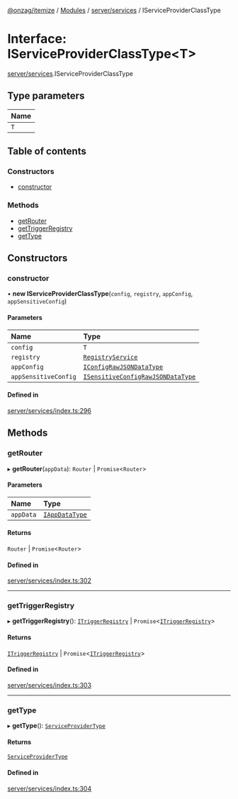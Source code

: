 [@onzag/itemize](../README.md) / [Modules](../modules.md) / [server/services](../modules/server_services.md) / IServiceProviderClassType

# Interface: IServiceProviderClassType<T\>

[server/services](../modules/server_services.md).IServiceProviderClassType

## Type parameters

| Name |
| :------ |
| `T` |

## Table of contents

### Constructors

- [constructor](server_services.IServiceProviderClassType.md#constructor)

### Methods

- [getRouter](server_services.IServiceProviderClassType.md#getrouter)
- [getTriggerRegistry](server_services.IServiceProviderClassType.md#gettriggerregistry)
- [getType](server_services.IServiceProviderClassType.md#gettype)

## Constructors

### constructor

• **new IServiceProviderClassType**(`config`, `registry`, `appConfig`, `appSensitiveConfig`)

#### Parameters

| Name | Type |
| :------ | :------ |
| `config` | `T` |
| `registry` | [`RegistryService`](../classes/server_services_registry.RegistryService.md) |
| `appConfig` | [`IConfigRawJSONDataType`](config.IConfigRawJSONDataType.md) |
| `appSensitiveConfig` | [`ISensitiveConfigRawJSONDataType`](config.ISensitiveConfigRawJSONDataType.md) |

#### Defined in

[server/services/index.ts:296](https://github.com/onzag/itemize/blob/f2f29986/server/services/index.ts#L296)

## Methods

### getRouter

▸ **getRouter**(`appData`): `Router` \| `Promise`<`Router`\>

#### Parameters

| Name | Type |
| :------ | :------ |
| `appData` | [`IAppDataType`](server.IAppDataType.md) |

#### Returns

`Router` \| `Promise`<`Router`\>

#### Defined in

[server/services/index.ts:302](https://github.com/onzag/itemize/blob/f2f29986/server/services/index.ts#L302)

___

### getTriggerRegistry

▸ **getTriggerRegistry**(): [`ITriggerRegistry`](server_resolvers_triggers.ITriggerRegistry.md) \| `Promise`<[`ITriggerRegistry`](server_resolvers_triggers.ITriggerRegistry.md)\>

#### Returns

[`ITriggerRegistry`](server_resolvers_triggers.ITriggerRegistry.md) \| `Promise`<[`ITriggerRegistry`](server_resolvers_triggers.ITriggerRegistry.md)\>

#### Defined in

[server/services/index.ts:303](https://github.com/onzag/itemize/blob/f2f29986/server/services/index.ts#L303)

___

### getType

▸ **getType**(): [`ServiceProviderType`](../enums/server_services.ServiceProviderType.md)

#### Returns

[`ServiceProviderType`](../enums/server_services.ServiceProviderType.md)

#### Defined in

[server/services/index.ts:304](https://github.com/onzag/itemize/blob/f2f29986/server/services/index.ts#L304)
